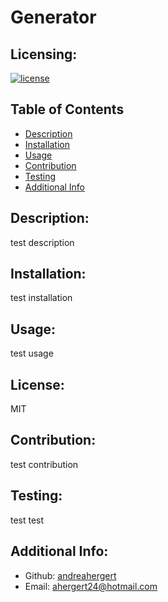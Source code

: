 # Generator

## Licensing:
[![license](https://img.shields.io/badge/license-MIT-blue)](https://shields.io)

## Table of Contents 
- [Description](#description)
- [Installation](#installation)
- [Usage](#usage)
- [Contribution](#contribution)
- [Testing](#testing)
- [Additional Info](#additional-info)

## Description:
test description

## Installation:
test installation

## Usage:
test usage

## License:
MIT

## Contribution:
test contribution

## Testing:
test test

## Additional Info:
- Github: [andreahergert](https://github.com/andreahergert)
- Email: ahergert24@hotmail.com 